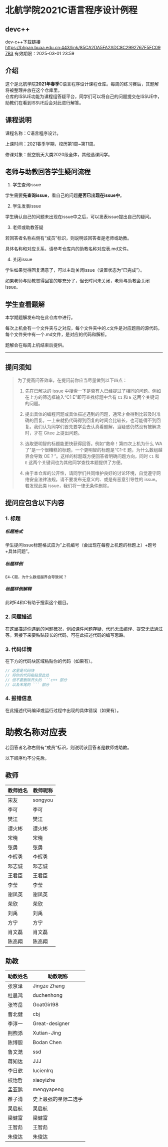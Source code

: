 # 北航学院2021C语言程序设计例程

## devc++
dev-c++下载链接
https://bhpan.buaa.edu.cn:443/link/85CA2DA5FA2ADC8C2992767F5FC097B3 有效期限：2025-03-01 23:59

## 介绍
这个是北航学院**2021年春季**C语言程序设计课程仓库。每周的练习赛后，其题解将被整理并放在这个仓库里。  
仓库的ISSUE功能为课程组答疑平台，同学们可以将自己的问题提交在ISSUE中，助教们在看到ISSUE后会对此进行解答。
## 课程说明

课程名称：C语言程序设计。

上课时间：2021春季学期，校历第1周~第11周。

修课对象：航空航天大类2020级全体，其他选课同学。

## 老师与助教回答学生疑问流程

1.  学生查询issue

学生需要**先查询issue**，看自己的问题**是否已出现在issue中**。

2.  学生发表issue

学生确认自己的问题未出现在issue中之后，可以发表issue提出自己的疑问。

3.  老师或助教答疑

若回答者名称右侧有“成员”标识，则说明该回答者是老师或助教。

具体名称和对应关系，请参考仓库内的助教名称对应表.md文件。

4.  关闭issue

学生如果觉得回复满意了，可以主动关闭issue（设置状态为“已完成”）。

如果老师与助教觉得回答的够充分了，但长时间未关闭，老师与助教会关闭issue。



## 学生查看题解

本学期题解发布均在此仓库中进行。

每次上机会有一个文件夹与之对应，每个文件夹中的.c文件是对应题目的源代码，每个文件夹中有一个.md文件，是对应的代码和解析。

题解会在每周上机结束后提供。

**********************

## 提问须知
> 为了提高问答效率，在提问前你应当尽量做到以下四点：
> 
> 1. 先在已解决的 issue 中搜索一下是否有人已经提过了相同的问题。例如在上方的筛选框输入“C1 E”即可查找标题中含有 `C1` 和 `E` 这两个关键词的问题。
> 
> 2. 提出具体的编程问题或具体描述遇到的问题，通常才会得到比较及时准确的回复。一上来就扔代码得到回复的时间会比较长，也可能得不到回复。我们认为同学们首先要学会去认真看题解，当疑惑仍然没有被解决时，才在 Gitee 上提出问题。
> 
> 3. 选取更明智的标题能更快获得回答。例如“救命！第四次上机为什么 WA 了”是一个很糟糕的标题，一个更明智的标题是“C1-E 题，为什么数组越界会导致 OE？”。这样的标题既方便回答者明确问题方向，同时 `C1` 和 `E` 这两个关键词也为其他同学查找本题提供了方便。
> 
> 4. 由于本仓库的公开性，请同学们共同维护良好的讨论环境，自觉遵守网络安全法律法规。请不要发布无意义的、或是有恶意引导性的 issue。若发现此类 issue，我们将一律无条件删除。

## 提问应包含以下内容
### 1. 标题
##### 标题格式

学生提问issue标题格式应为“上机编号（会出现在每套上机题的标题上）+题号+具体问题”。

##### 标题样例
```
E4-C题，为什么数组越界会导致OE？
```
##### 标题样例解释

此时E4和C有助于搜索这个题目。

### 2. 问题描述

在这里描述你遇到的问题概况，例如课件问题存疑、代码无法编译、提交无法通过等。若接下来要粘贴较长的代码，可在此描述代码的编写思路。

### 3. 代码详情

在下方的代码块区域粘贴你的代码（如果有）。

```c++
// 这里是代码块
// 将你的代码粘贴至此处
// 但不要删除开头的 ```c++ 部分
// 以及末尾的 ``` 部分
```

### 4. 报错信息

在此描述代码编译或运行过程中出现的具体错误（如果有）。

# 助教名称对应表

若回答者名称右侧有“成员”标识，则说明该回答者是教师或助教。

以下顺序均不分先后。

## 教师

| 教师姓名 | 教师昵称           |
|-----|---------------|
| 宋友 | songyou |
| 李可 | 李可 |
| 樊江 | 樊江 |
| 谭火彬 | 谭火彬 |
| 宋晓 | 宋晓 |
| 张勇 | 张勇 |
| 李辉勇 | 李辉勇 |
| 邓志诚 | 邓志诚 |
| 王君臣 | 王君臣 |
| 李莹 | 李莹 |
| 谢凤英 | 谢凤英 |
| 荣欣 | 荣欣 |
| 刘禹 | 刘禹 |
| 方宁 | 方宁 |
| 肖文磊 | 肖文磊 |
| 陈高翔 | 陈高翔 |

## 助教

| 助教姓名 | 助教昵称           |
|-----|---------------|
| 张京泽 | Jingze Zhang |
| 杜晨鸿 | duchenhong |
| 张岑岳 | GoatGirl98 |
| 曹北健 | cbj |
| 李淳一 | Great-designer |
| 荆煦添 | Xutian-Jing |
| 陈博胆 | Bodan Chen |
| 鲁文澔 | ssd |
| 蒋知达 | JJJ |
| 李日乾 | lucienlrq |
| 校怡哲 | xiaoyizhe |
| 孟亚鹏 | mengyapeng |
| 雒子清 | 史上最强的星际二选手 |
| 吴启航 | 吴启航 |
| 梁健富 | 梁健富 |
| 王智彪 | 王智彪 |
| 朱俊达 | 朱俊达 |
